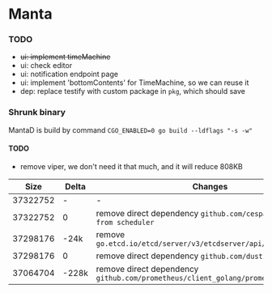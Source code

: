 # Manta

### TODO

- ~~ui: implement timeMachine~~
- ui: check editor
- ui: notification endpoint page
- ui: implement 'bottomContents' for TimeMachine, so we can reuse it
- dep: replace testify with custom package in `pkg`, which should save

### Shrunk binary

MantaD is build by command `CGO_ENABLED=0 go build --ldflags "-s -w"`

#### TODO

- remove viper, we don't need it that much, and it will reduce 808KB

| Size | Delta | Changes
|---- | ---- | ----|
| 37322752 | - | - |
| 37322752 | 0 | remove direct dependency `github.com/cespare/xxhash from scheduler` |
| 37298176 | -24k | remove `go.etcd.io/etcd/server/v3/etcdserver/api/rafthttp` |
| 37298176 | 0 | remove direct dependency `github.com/dustin/go-humanize`  |
| 37064704 | -228k | remove direct dependency `github.com/prometheus/client_golang/prometheus/promhttp`
